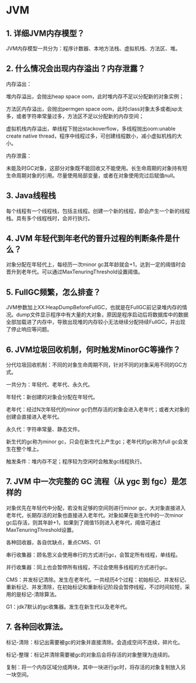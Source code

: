 # JVM

## 1. 详细JVM内存模型？ 

JVM内存模型一共分为：程序计数器、本地方法栈、虚拟机栈、方法区、堆。 

## 2. 什么情况会出现内存溢出？内存泄露？ 

内存溢出： 

堆内存溢出，会抛出heap space oom，此时堆内存不足以分配新的对象实例； 

方法区内存溢出，会抛出permgen space oom，此时class对象太多或者jsp太多，或者字符串常量过多，方法区不足以分配新的内存空间； 

虚拟机栈内存溢出，单线程下抛出stackoverflow，多线程抛出oom:unable create native thread，程序中线程过多，可创建线程数小，减小虚拟机栈的大小。 

内存泄露： 

未能及时GC对象，这部分对象既不能回收又不能使用。长生命周期的对象持有短生命周期对象的引用。尽量使用局部变量，或者在对象使用完过后赋值null。 

## 3. Java线程栈 

每个线程有一个线程栈，包括主线程。创建一个新的线程，即会产生一个新的线程栈。具有多个线程栈时，会并行执行。 

## 4. JVM 年轻代到年老代的晋升过程的判断条件是什么？ 

对象分配在年轻代上，每经历一次minor gc其年龄就会+1，达到一定的阈值时会晋升到老年代。可以通过MaxTenuringThreshold设置阈值。 

## 5. FullGC频繁，怎么排查？ 

JVM参数加上XX:HeapDumpBeforeFullGC，也就是在FullGC前记录堆内存的情况。dump文件显示程序中有大量的大对象，原因是程序启动后将数据库中的数据全部加载进了内存中，导致出现堆的内存较小无法继续分配持续FullGC，并出现了停止响应等问题。 

## 6. JVM垃圾回收机制，何时触发MinorGC等操作？ 

分代垃圾回收机制：不同的对象生命周期不同，针对不同的对象采用不同的GC方式。 

一共分为：年轻代、老年代、永久代。 

年轻代：新创建的对象会分配在年轻代。 

老年代：经过N次年轻代的minor gc仍然存活的对象会进入老年代；或者大对象的创建会直接进入老年代。 

永久代：字符串常量、静态文件。 

新生代的gc称为minor gc，只会在新生代上产生gc；老年代的gc称为full gc会发生在整个堆上。 

触发条件：堆内存不足；程序较为空闲时会触发gc线程执行。 

## 7. JVM 中一次完整的 GC 流程（从 ygc 到 fgc）是怎样的 

对象优先在年轻代中分配，若没有足够的空间则进行minor gc，大对象直接进入老年代，长期存活的对象也直接进入老年代。对象如果在新生代中的一次minor gc后存活，则其年龄+1，如果到了阈值15则进入老年代，阈值可通过MaxTenuringThreshold设置。 

各种回收器，各自优缺点，重点CMS、G1 

串行收集器：顾名思义会使用串行的方式进行gc，会暂定所有线程，单线程。 

并行收集器：同上也会暂停所有线程，不过会使用多线程的方式进行gc。 

CMS：并发标记清除。发生在老年代。一共经历4个过程：初始标记、并发标记、重新标记、并发清除，在初始标记和重新标记阶段会暂停线程，不过时间较短，采用的是标记-清除算法。 

G1：jdk7默认的gc收集器。发生在新生代以及老年代。 

## 7. 各种回收算法。 

标记-清除：标记出需要被gc的对象并直接清除。会造成空间不连续，碎片化。 

标记-整理：标记并清除需要被gc的对象后会将存活的对象整理为连续的。 

复制：将一个内存区域分成两块，其中一块进行gc时，将存活的对象复制放入另一块空间。 